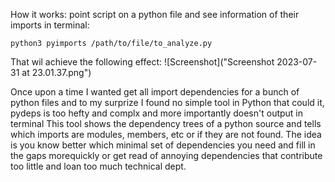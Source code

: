 How it works:
point script on a python file and see information of their imports in terminal:

    python3 pyimports /path/to/file/to_analyze.py

That wil achieve the following effect:
![Screenshot]("Screenshot 2023-07-31 at 23.01.37.png")

Once upon a time I wanted get all import dependencies for a bunch of python files and to my surprize I found no
simple tool in Python that could it, pydeps is too hefty and complx and more importantly doesn't output in terminal
This tool shows the dependency trees of a python source and tells which imports are modules, members, etc or if they are not found.
The idea is you know better which minimal set of dependencies you need and fill in the gaps morequickly or get read of annoying dependencies that
contribute too little and loan too much technical dept. 
